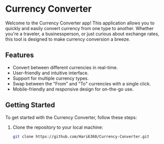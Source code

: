 # Currency Converter

Welcome to the Currency Converter app! This application allows you to quickly and easily convert currency from one type to another. Whether you're a traveler, a businessperson, or just curious about exchange rates, this tool is designed to make currency conversion a breeze.

## Features

- Convert between different currencies in real-time.
- User-friendly and intuitive interface.
- Support for multiple currency types.
- Swap between the "From" and "To" currencies with a single click.
- Mobile-friendly and responsive design for on-the-go use.

## Getting Started

To get started with the Currency Converter, follow these steps:

1. Clone the repository to your local machine:

   ```bash
   git clone https://github.com/Hari6360/Currency-Converter.git
   ```
